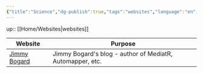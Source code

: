 ```yaml
---
{"title":"Science","dg-publish":true,"tags":"websites","language":"en","permalink":"/websites/science/","dgPassFrontmatter":true}
---
```


up:: [[Home/Websites\|websites]]

| Website                                  | Purpose                                                   |
| ---------------------------------------- | --------------------------------------------------------- |
| [Jimmy Bogard](https://jimmybogard.com/) | Jimmy Bogard's blog - author of MediatR, Automapper, etc. |
